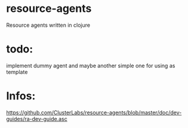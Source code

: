 # resource-agents
Resource agents written in clojure

# todo:

implement dummy agent and maybe another simple one for using as template


# Infos:

https://github.com/ClusterLabs/resource-agents/blob/master/doc/dev-guides/ra-dev-guide.asc
